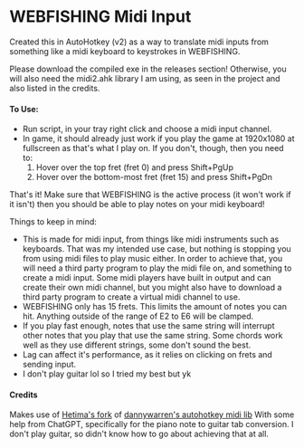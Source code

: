 # WEBFISHING Midi Input
Created this in AutoHotkey (v2) as a way to translate midi inputs from something like a midi keyboard to keystrokes in WEBFISHING.

Please download the compiled exe in the releases section! Otherwise, you will also need the midi2.ahk library I am using, as seen in the project and also listed in the credits.

#### To Use:
- Run script, in your tray right click and choose a midi input channel.
- In game, it should already just work if you play the game at 1920x1080 at fullscreen as that's what I play on. If you don't, though, then you need to:
  1. Hover over the top fret (fret 0) and press Shift+PgUp
  2. Hover over the bottom-most fret (fret 15) and press Shift+PgDn

That's it! Make sure that WEBFISHING is the active process (it won't work if it isn't) then you should be able to play notes on your midi keyboard!

Things to keep in mind:
- This is made for midi input, from things like midi instruments such as keyboards. That was my intended use case, but nothing is stopping you from using midi files to play music either. In order to achieve that, you will need a third party program to play the midi file on, and something to create a midi input. Some midi players have built in output and can create their own midi channel, but you might also have to download a third party program to create a virtual midi channel to use.
- WEBFISHING only has 15 frets. This limits the amount of notes you can hit. Anything outside of the range of E2 to E6 will be clamped.
- If you play fast enough, notes that use the same string will interrupt other notes that you play that use the same string. Some chords work well as they use different strings, some don't sound the best.
- Lag can affect it's performance, as it relies on clicking on frets and sending input.
- I don't play guitar lol so I tried my best but yk





#### Credits
Makes use of [Hetima's fork](https://github.com/hetima/AutoHotkey-Midi/tree/master "Hetima's fork") of [dannywarren's autohotkey midi lib](http://https://github.com/dannywarren/AutoHotkey-Midi "dannywarren's autohotkey midi lib")
With some help from ChatGPT, specifically for the piano note to guitar tab conversion. I don't play guitar, so didn't know how to go about achieving that at all.
